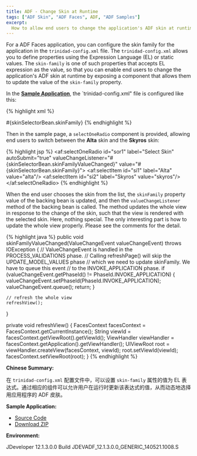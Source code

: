 ```yaml
---
title: ADF - Change Skin at Runtime
tags: ["ADF Skin", "ADF Faces", ADF, "ADF Samples"]
excerpt: 
  How to allow end users to change the application's ADF skin at runtime with an EL expression configured for the skin-family property in the trinidad-config.xml file.
---
```

For a ADF Faces application, you can configure the skin family for the application in the `trinidad-config.xml` file. The `trinidad-config.xml` allows you to define properties using the Expression Language (EL) or static values. The `skin-family` is one of such properties that accepts EL expression as the value, so that you can enable end users to change the application's ADF skin at runtime by exposing a component that allows them to update the value of the `skin-family` property. 

In the [**Sample Application**](https://github.com/adfsamples/ChangeSkinAtRuntime), the `trinidad-config.xml" file is configured like this:

{% highlight xml %}
<?xml version="1.0" encoding="UTF-8"?>
<trinidad-config xmlns="http://myfaces.apache.org/trinidad/config">
  <skin-family>#{skinSelectorBean.skinFamily}</skin-family>
</trinidad-config>
{% endhighlight %}

Then in the sample page, a `selectOneRadio` component is provided, allowing end users to switch between the **Alta** skin and the **Skyros** skin:

{% highlight jsp %}
<af:selectOneRadio id="sor1" label="Select Skin" autoSubmit="true"
                   valueChangeListener="#{skinSelectorBean.skinFamilyValueChanged}"
                   value="#{skinSelectorBean.skinFamily}">
  <af:selectItem id="si1" label="Alta" value="alta"/>
  <af:selectItem id="si2" label="Skyros" value="skyros"/>
</af:selectOneRadio>
{% endhighlight %}

When the end user chooses the skin from the list, the `skinFamily` property value of the backing bean is updated, and then the `valueChangeListener` method of the backing bean is called. The method updates the whole view in response to the change of the skin, such that the view is rendered with the selected skin. Here, nothing special. The only interesting part is how to update the whole view properly. Please see the comments for the detail.

{% highlight java %}
public void skinFamilyValueChanged(ValueChangeEvent valueChangeEvent) 
throws IOException {
    // ValueChangeEvent is handled in the PROCESS_VALIDATIONS phase. 
    // Calling refreshPage() will skip the UPDATE_MODEL_VALUES phase 
    // which we need to update skinFamily. We have to queue this event 
    // to the INVOKE_APPLICATION phase.
    if (valueChangeEvent.getPhaseId() != PhaseId.INVOKE_APPLICATION) {
        valueChangeEvent.setPhaseId(PhaseId.INVOKE_APPLICATION);
        valueChangeEvent.queue();
        return;
    }

    // refresh the whole view
    refreshView();
}

private void refreshView() {
    FacesContext facesContext = FacesContext.getCurrentInstance();
    String viewId = facesContext.getViewRoot().getViewId();
    ViewHandler viewHandler = facesContext.getApplication().getViewHandler();
    UIViewRoot root = viewHandler.createView(facesContext, viewId);
    root.setViewId(viewId);
    facesContext.setViewRoot(root);
}
{% endhighlight %}

**Chinese Summary:** 

在 `trinidad-config.xml` 配置文件中，可以设置 `skin-family` 属性的值为 EL 表达式。通过相应的组件可以允许用户在运行时更新该表达式的值，从而动态地选择用应用程序的 ADF 皮肤。

**Sample Application:**

* [Source Code](https://github.com/adfsamples/ChangeSkinAtRuntime)
* [Download ZIP](https://github.com/adfsamples/ChangeSkinAtRuntime/archive/master.zip)

**Environment:**

JDeveloper 12.1.3.0.0 Build JDEVADF_12.1.3.0.0_GENERIC_140521.1008.S
